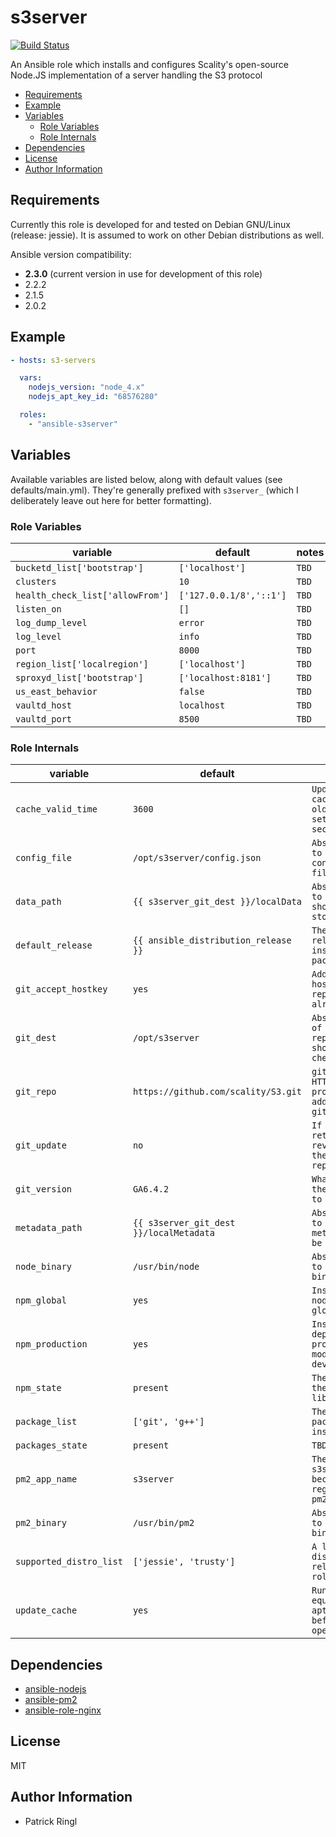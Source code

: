 # s3server

[![Build Status](https://travis-ci.org/pari-/ansible-s3server.svg?branch=master)](https://travis-ci.org/pari-/ansible-s3server)

An Ansible role which installs and configures Scality's open-source Node.JS implementation of a server handling the S3 protocol

<!-- toc -->

- [Requirements](#requirements)
- [Example](#example)
- [Variables](#variables)
  * [Role Variables](#role-variables)
  * [Role Internals](#role-internals)
- [Dependencies](#dependencies)
- [License](#license)
- [Author Information](#author-information)

<!-- tocstop -->

## Requirements

Currently this role is developed for and tested on Debian GNU/Linux (release: jessie). It is assumed to work on other Debian distributions as well.

Ansible version compatibility:

- __2.3.0__ (current version in use for development of this role)
- 2.2.2
- 2.1.5
- 2.0.2

## Example

```yaml
- hosts: s3-servers

  vars:
    nodejs_version: "node_4.x"
    nodejs_apt_key_id: "68576280"

  roles: 
    - "ansible-s3server"
```

## Variables

Available variables are listed below, along with default values (see defaults/main.yml). They're generally prefixed with `s3server_` (which I deliberately leave out here for better formatting).

### Role Variables

variable | default | notes
-------- | ------- | -----
`bucketd_list['bootstrap']` | `['localhost']` | `TBD`
`clusters` | `10` | `TBD`
`health_check_list['allowFrom']` | `['127.0.0.1/8','::1']` | `TBD`
`listen_on` | `[]` | `TBD`
`log_dump_level` | `error` | `TBD`
`log_level` | `info` | `TBD`
`port` | `8000` | `TBD`
`region_list['localregion']` | `['localhost']` | `TBD`
`sproxyd_list['bootstrap']` | `['localhost:8181']` | `TBD`
`us_east_behavior` | `false` | `TBD`
`vaultd_host` | `localhost` | `TBD`
`vaultd_port` | `8500` | `TBD`

### Role Internals

variable | default | notes
-------- | ------- | -----
`cache_valid_time` | `3600` | `Update the apt cache if its older than the set value (in seconds)`
`config_file` | `/opt/s3server/config.json` | `Absolute path to s3server's configuration file`
`data_path` | `{{ s3server_git_dest }}/localData` | `Absolute path to where data should be stored`
`default_release` | `{{ ansible_distribution_release }}` | `The default release to install packages from.`
`git_accept_hostkey` | `yes` | `Adds the hostkey for the repo url if not already added`
`git_dest` | `/opt/s3server` | `Absolute path of where the repository should be checked out to`
`git_repo` | `https://github.com/scality/S3.git` | `git, SSH, or HTTP(S) protocol address of the git repository`
`git_update` | `no` | `If no, do not retrieve new revisions from the origin repository.`
`git_version` | `GA6.4.2` | `What version of the repository to check out`
`metadata_path` | `{{ s3server_git_dest }}/localMetadata` | `Absolute path to where metadata should be stored`
`node_binary` | `/usr/bin/node` | `Absolute path to the 'node'-binary`
`npm_global` | `yes` | `Install the node.js library globally`
`npm_production` | `yes` | `Install dependencies in production mode, excluding devDependencies`
`npm_state` | `present` | `The state of the node.js library`
`package_list` | `['git', 'g++']` | `The list of packages to be installed`
`packages_state` | `present` | `TBD`
`pm2_app_name` | `s3server` | `The name s3server becomes registered at pm2`
`pm2_binary` | `/usr/bin/pm2` | `Absolute path to the 'pm2'-binary`
`supported_distro_list` | `['jessie', 'trusty']` | `A list of distribution releases this role supports`
`update_cache` | `yes` | `Run the equivalent of apt-get update before the operation`

## Dependencies

- [ansible-nodejs](https://github.com/pari-/ansible-nodejs)
- [ansible-pm2](https://github.com/pari-/ansible-pm2)
- [ansible-role-nginx](https://github.com/jdauphant/ansible-role-nginx)

## License

MIT

## Author Information

* Patrick Ringl
